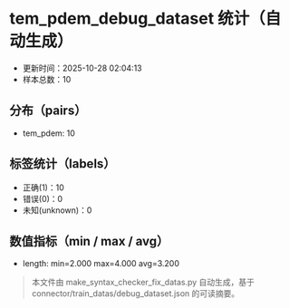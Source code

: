 # tem_pdem_debug_dataset 统计（自动生成）

- 更新时间：2025-10-28 02:04:13
- 样本总数：10

## 分布（pairs）
- tem_pdem: 10

## 标签统计（labels）
- 正确(1)：10
- 错误(0)：0
- 未知(unknown)：0

## 数值指标（min / max / avg）
- length: min=2.000 max=4.000 avg=3.200

> 本文件由 make_syntax_checker_fix_datas.py 自动生成，基于 connector/train_datas/debug_dataset.json 的可读摘要。